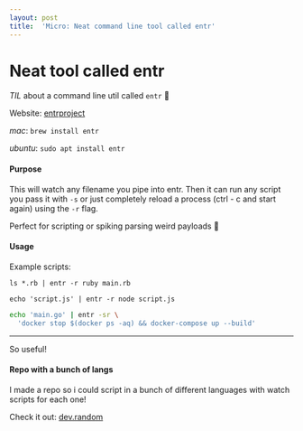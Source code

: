 ```yaml
---
layout: post
title:  'Micro: Neat command line tool called entr'
---
```


# Neat tool called entr

*TIL* about a command line util called `entr` :tada:

Website: [entrproject](http://eradman.com/entrproject/)

_mac_: `brew install entr`

_ubuntu_: `sudo apt install entr`

#### Purpose

This will watch any filename you pipe into entr. Then it can run any script you pass it with `-s` or just completely reload a process (ctrl - c and start again) using the `-r` flag.

Perfect for scripting or spiking parsing weird payloads :rocket:

#### Usage

Example scripts:

`ls *.rb | entr -r ruby main.rb`

`echo 'script.js' | entr -r node script.js`

```bash
echo 'main.go' | entr -sr \
  'docker stop $(docker ps -aq) && docker-compose up --build'
```

***

So useful!

#### Repo with a bunch of langs

I made a repo so i could script in a bunch of different languages with watch scripts for each one!

Check it out: [dev.random](https://github.com/selfup/dev.random)

